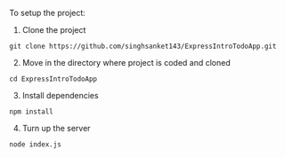 To setup the project:

1. Clone the project

```
git clone https://github.com/singhsanket143/ExpressIntroTodoApp.git
```

2. Move in the directory where project is coded and cloned

```
cd ExpressIntroTodoApp
```

3. Install dependencies

```
npm install
```

4. Turn up the server

```
node index.js
```
